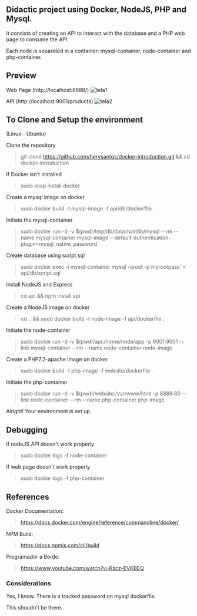 ## Didactic project using Docker, NodeJS, PHP and Mysql.

It consists of creating an API to interact with the database and a PHP web page to consume the API.

Each node is separeted in a container: mysql-container, node-container and php-container.

## Preview

Web Page (http://localhost:8888/)
![tela1](https://i.imgur.com/ioiIHmJ.png)

API (http://localhost:9001/products)
![tela2](https://i.imgur.com/Rd4AAl9.png)

## To Clone and Setup the environment

(Linux - Ubuntu)

Clone the repository
> git clone https://github.com/herysantos/docker-introduction.git && cd docker-introduction

If Docker isn't installed
> sudo snap install docker

Create a mysql image on docker
> sudo docker build -t mysql-image -f api/db/dockerfile .

Initiate the mysql-container
> sudo docker run -d -v $(pwd)/tmp/db/data:/var/lib/mysql --rm --name mysql-container mysql-image --default-authentication-plugin=mysql_native_password

Create database using script.sql
> sudo docker exec -i mysql-container mysql -uroot -p'myrootpass' < api/db/script.sql

Install NodeJS and Express
> cd api && npm install api

Create a NodeJS image on docker 
> cd .. && sudo docker build -t node-image -f api/dockerfile .

Initiate the node-container
> sudo docker run -d -v $(pwd)/api:/home/node/app -p 9001:9001 --link mysql-container --rm --name node-container node-image

Create a PHP7.2-apache image on docker
> sudo docker build -t php-image -f website/dockerfile .

Initiate the php-container
> sudo docker run -d -v $(pwd)/website:/var/www/html -p 8888:80 --link node-container --rm --name php-container php-image

Alright! Your environment is set up.

## Debugging

If nodeJS API doesn't work properly
> sudo docker logs -f node-container

If web page doesn't work properly
> sudo docker logs -f php-container

## References

Docker Documentation:
> https://docs.docker.com/engine/reference/commandline/docker/

NPM Build: 
> https://docs.npmjs.com/cli/build

Programador a Bordo:
> https://www.youtube.com/watch?v=Kzcz-EVKBEQ

### Considerations

Yes, I know. There is a tracked password on mysql dockerfile.

This shoudn't be there.
